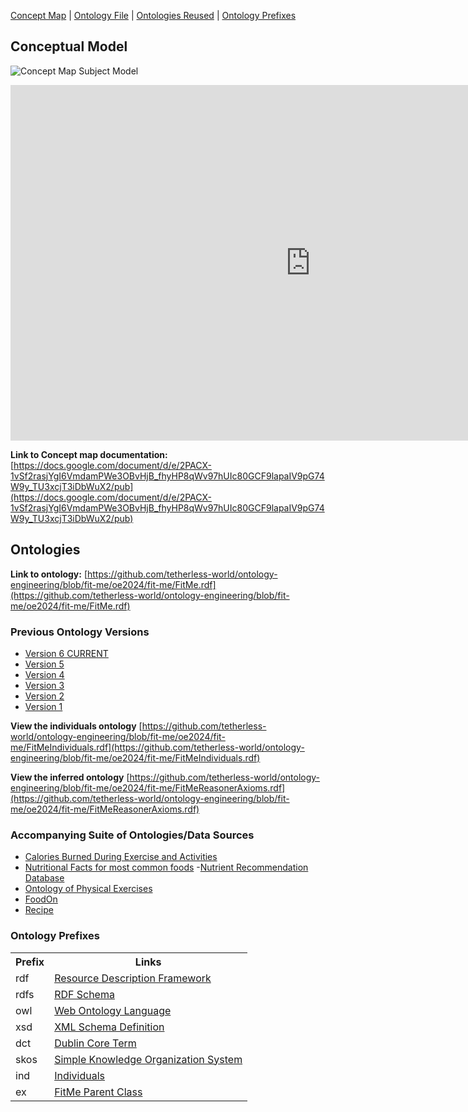[Concept Map](#conceptual-model) | [Ontology File](#ontologies) | [Ontologies Reused](#ontologies-reused) | [Ontology Prefixes](#ontology-prefixes)

## Conceptual Model

![Concept Map Subject Model](files/OE_12_FiteMe_ConceptMap.jpg)

<iframe src="https://docs.google.com/presentation/d/e/2PACX-1vSh8xvEmGALERzP275Vme2ezzxi96d6ut5U2Z4Y7rP9eGUoEhA-qouU_cqPxE9d5BhcdJaZTnmL6tbx/embed?start=false&loop=false&delayms=3000"  frameborder="0" width="960" height="569" allowfullscreen="true" mozallowfullscreen="true" webkitallowfullscreen="true"></iframe>

**Link to Concept map documentation:**
  [https://docs.google.com/document/d/e/2PACX-1vSf2rasjYgI6VmdamPWe3OBvHjB_fhyHP8qWv97hUIc80GCF9lapaIV9pG74W9y_TU3xcjT3iDbWuX2/pub](https://docs.google.com/document/d/e/2PACX-1vSf2rasjYgI6VmdamPWe3OBvHjB_fhyHP8qWv97hUIc80GCF9lapaIV9pG74W9y_TU3xcjT3iDbWuX2/pub)
## Ontologies

**Link to ontology:**
[https://github.com/tetherless-world/ontology-engineering/blob/fit-me/oe2024/fit-me/FitMe.rdf](https://github.com/tetherless-world/ontology-engineering/blob/fit-me/oe2024/fit-me/FitMe.rdf)

### Previous Ontology Versions
- [Version 6 CURRENT](FitMe.rdf)
- [Version 5](archived/oldOntologies/FitMeV4.rdf)
- [Version 4](archived/oldOntologies/FitMeV3.rdf)
- [Version 3](archived/oldOntologies/FitMeV2.rdf)
- [Version 2](archived/oldOntologies/FitMeV1.rdf)
- [Version 1](archived/oldOntologies/FitMeV0.rdf)

**View the individuals ontology**
[https://github.com/tetherless-world/ontology-engineering/blob/fit-me/oe2024/fit-me/FitMeIndividuals.rdf](https://github.com/tetherless-world/ontology-engineering/blob/fit-me/oe2024/fit-me/FitMeIndividuals.rdf)

**View the inferred ontology**
[https://github.com/tetherless-world/ontology-engineering/blob/fit-me/oe2024/fit-me/FitMeReasonerAxioms.rdf](https://github.com/tetherless-world/ontology-engineering/blob/fit-me/oe2024/fit-me/FitMeReasonerAxioms.rdf)


### Accompanying Suite of Ontologies/Data Sources

- [Calories Burned During Exercise and Activities](https://www.kaggle.com/datasets/aadhavvignesh/calories-burned-during-exercise-and-activities )
- [Nutritional Facts for most common foods](https://www.kaggle.com/datasets/niharika41298/nutrition-details-for-most-common-foods )
-[Nutrient Recommendation Database](https://ods.od.nih.gov/HealthInformation/nutrientrecommendations.aspx)
- [Ontology of Physical Exercises](https://bioportal.bioontology.org/ontologies/OPE?p=summary )
- [FoodOn](https://github.com/FoodOntology/foodon/blob/master/README.Md)
- [Recipe](https://www.nutrition.gov/recipes/search)

### Ontology Prefixes

<table style="width:100%">
  <tr>
    <th>Prefix</th>
    <th>Links</th>
  </tr>
  <tr>
    <td>rdf</td>
    <td><a href="http://www.w3.org/1999/02/22-rdf-syntax-ns">Resource Description Framework</a></td>
  </tr>
  <tr>
    <td>rdfs</td>
    <td><a href="http://www.w3.org/2000/01/rdf-schema"> RDF Schema</a> </td>
  </tr>
  <tr>
    <td>owl</td>
    <td><a href="http://www.w3.org/2002/07/owl#">Web Ontology Language </a> </td>
  </tr>
  <tr>
    <td> xsd</td>
    <td> <a href="http://www.w3.org/2001/XMLSchema#">XML Schema Definition</a></td>
  </tr>
  <tr>
    <td>dct</td>
    <td> <a href="http://purl.org/dc/terms/">Dublin Core Term</a> </td>
  </tr>
  <tr>
    <td>skos</td>
    <td> <a href="http://www.w3.org/2004/02/skos/core#">Simple Knowledge Organization System</a></td>
  </tr>
  <tr>
  <td>ind</td>
  <td> <a href="https://tw.rpi.edu/ontology-engineering/oe2024/FitMeIndividual/">Individuals</a></td>
    <tr>
    <td>ex</td>
    <td> <a href="https://tw.rpi.edu/ontology-engineering/oe2024/FitMe/">FitMe Parent Class</a></td>
  </tr>
</table>
